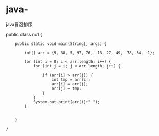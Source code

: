 # java-
java冒泡排序

public class no1 {
	
		public static void main(String[] args) {
			 
			int[] arr = {9, 38, 5, 97, 76, -13, 27, 49, -78, 34, -1};
	 
	        for (int i = 0; i < arr.length; i++) {
	            for (int j = i; j < arr.length; j++) {
	 
	                if (arr[i] > arr[j]) {
	                    int tmp = arr[i];
	                    arr[i] = arr[j];
	                    arr[j] = tmp;
	                }
	            }
	            System.out.print(arr[i]+" ");
	        }
	 
	        
	    }
	
	}
	
